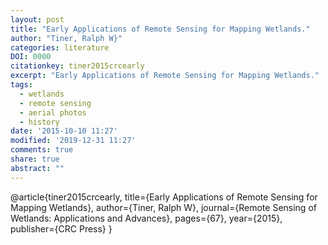 ```yaml
---
layout: post
title: "Early Applications of Remote Sensing for Mapping Wetlands."
author: "Tiner, Ralph W}"
categories: literature
DOI: 0000
citationkey: tiner2015crcearly
excerpt: "Early Applications of Remote Sensing for Mapping Wetlands."
tags:
  - wetlands
  - remote sensing
  - aerial photos
  - history
date: '2015-10-10 11:27'
modified: '2019-12-31 11:27'
comments: true
share: true
abstract: ""
---
```


@article{tiner2015crcearly,
  title={Early Applications of Remote Sensing for Mapping Wetlands},
  author={Tiner, Ralph W},
  journal={Remote Sensing of Wetlands: Applications and Advances},
  pages={67},
  year={2015},
  publisher={CRC Press}
}
